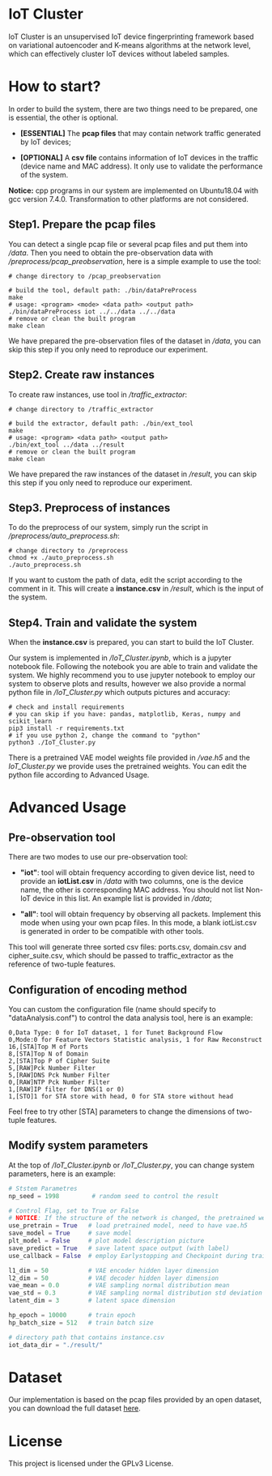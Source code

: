 # IoT Cluster

IoT Cluster is an unsupervised IoT device fingerprinting framework based on variational autoencoder and K-means algorithms at the network level, which can effectively cluster IoT devices without labeled samples.

# How to start?

In order to build the system, there are two things need to be prepared, one is essential, the other is optional.

* **[ESSENTIAL]** The **pcap files** that may contain network traffic generated by IoT devices;

* **[OPTIONAL]** A **csv file** contains information of IoT devices in the traffic (device name and MAC address). It only use to validate the performance of the system.

**Notice:** cpp programs in our system are implemented on Ubuntu18.04 with gcc version 7.4.0. Transformation to other platforms are not considered.

## Step1. Prepare the pcap files

You can detect a single pcap file or several pcap files and put them into */data*. Then you need to obtain the pre-observation data with */preprocess/pcap_preobservation*, here is a simple example to use the tool:

```shell
# change directory to /pcap_preobservation

# build the tool, default path: ./bin/dataPreProcess
make
# usage: <program> <mode> <data path> <output path>
./bin/dataPreProcess iot ../../data ../../data
# remove or clean the built program
make clean
```

We have prepared the pre-observation files of the dataset in */data*, you can skip this step if you only need to reproduce our experiment.

## Step2. Create raw instances

To create raw instances, use tool in */traffic_extractor*:

```shell
# change directory to /traffic_extractor

# build the extractor, default path: ./bin/ext_tool
make
# usage: <program> <data path> <output path>
./bin/ext_tool ../data ../result
# remove or clean the built program
make clean
```

We have prepared the raw instances of the dataset in */result*, you can skip this step if you only need to reproduce our experiment.

## Step3. Preprocess of instances

To do the preprocess of our system, simply run the script in */preprocess/auto_preprocess.sh*:

```shell
# change directory to /preprocess
chmod +x ./auto_preprocess.sh
./auto_preprocess.sh
```

If you want to custom the path of data, edit the script according to the comment in it. This will create a **instance.csv** in */result*, which is the input of the system.

## Step4. Train and validate the system

When the **instance.csv** is prepared, you can start to build the IoT Cluster.

Our system is implemented in */IoT_Cluster.ipynb*, which is a jupyter notebook file. Following the notebook you are able to train and validate the system. We highly recommend you to use jupyter notebook to employ our system to observe plots and results, however we also provide a normal python file in */IoT_Cluster.py* which outputs pictures and accuracy:

```shell
# check and install requirements
# you can skip if you have: pandas, matplotlib, Keras, numpy and scikit_learn
pip3 install -r requirements.txt
# if you use python 2, change the command to "python"
python3 ./IoT_Cluster.py
```

There is a pretrained VAE model weights file provided in */vae.h5* and the *IoT_Cluster.py* we provide uses the pretrained weights. You can edit the python file according to Advanced Usage.

# Advanced Usage

## Pre-observation tool

There are two modes to use our pre-observation tool:

* **"iot"**: tool will obtain frequency according to given device list, need to provide an **iotList.csv** in */data* with two columns, one is the device name, the other is corresponding MAC address. You should not list Non-IoT device in this list. An example list is provided in */data*;

* **"all"**: tool will obtain frequency by observing all packets. Implement this mode when using your own pcap files. In this mode, a blank iotList.csv is generated in order to be compatible with other tools.

This tool will generate three sorted csv files: ports.csv, domain.csv and cipher_suite.csv, which should be passed to traffic_extractor as the reference of two-tuple features.

## Configuration of encoding method

You can custom the configuration file (name should specify to "dataAnalysis.conf") to control the data analysis tool, here is an example:

```
0,Data Type: 0 for IoT dataset, 1 for Tunet Background Flow
0,Mode:0 for Feature Vectors Statistic analysis, 1 for Raw Reconstruct
16,[STA]Top M of Ports
8,[STA]Top N of Domain
2,[STA]Top P of Cipher Suite
5,[RAW]Pck Number Filter
5,[RAW]DNS Pck Number Filter
0,[RAW]NTP Pck Number Filter
1,[RAW]IP filter for DNS(1 or 0)
1,[STO]1 for STA store with head, 0 for STA store without head
```

Feel free to try other [STA] parameters to change the dimensions of two-tuple features.

## Modify system parameters

At the top of */IoT_Cluster.ipynb* or */IoT_Cluster.py*, you can change system parameters, here is an example:

```python
# Ststem Parametres
np_seed = 1998         # random seed to control the result

# Control Flag, set to True or False
# NOTICE: If the structure of the network is changed, the pretrained weight can't be employed
use_pretrain = True   # load pretrained model, need to have vae.h5
save_model = True     # save model
plt_model = False     # plot model description picture
save_predict = True   # save latent space output (with label)
use_callback = False  # employ Earlystopping and Checkpoint during training

l1_dim = 50           # VAE encoder hidden layer dimension
l2_dim = 50           # VAE decoder hidden layer dimension
vae_mean = 0.0        # VAE sampling normal distribution mean
vae_std = 0.3         # VAE sampling normal distribution std deviation
latent_dim = 3        # latent space dimension

hp_epoch = 10000      # train epoch
hp_batch_size = 512   # train batch size

# directory path that contains instance.csv
iot_data_dir = "./result/"
```

# Dataset

Our implementation is based on the pcap files provided by an open dataset, you can download the full dataset [here](https://iotanalytics.unsw.edu.au/iottraces).

# License

This project is licensed under the GPLv3 License.
